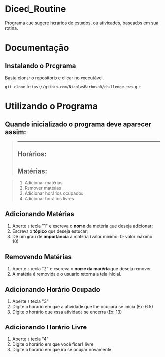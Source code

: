 # Diced_Routine
Programa que sugere horários de estudos, ou atividades, baseados em sua rotina.

# Documentação
## Instalando o Programa
Basta clonar o reposítorio e clicar no executável.

`git clone https://github.com/NicolasBarbosa0/challenge-two.git`

# Utilizando o Programa
## Quando inicializado o programa deve aparecer assim:

> ------------------------------------
> Horários:
> ------------------------------------
> Matérias:
> ------------------------------------


> 1. Adicionar matérias
> 2. Remover matérias
> 3. Adicionar horários ocupados
> 4. Adicionar horários livres

## Adicionando Matérias
1. Aperte a tecla "1" e escreva o **nome** da metéria que deseja adicionar;
2. Escreva o **tópico** que deseja estudar;
3. Dê um grau de **importância** a matéria (valor mínimo: 0; valor máximo: 10)

## Removendo Matérias 
1. Aperte a tecla "2" e escreva o **nome da matéria** que deseja remover
2. A matéria é removida e o usuário retorna a tela inicial.

## Adicionando Horário Ocupado
1. Aperte a tecla "3" 
2. Digite o horário em que a atividade que lhe ocupará se inicia (Ex: 6.5)
3. Digite o horário que essa atividade se encerra (Ex: 13) 

## Adicionando Horário Livre
1. Aperte a tecla "4"
2. Digite o horário em que você ficará livre
3. Digite o horário em que irá se ocupar novamente

